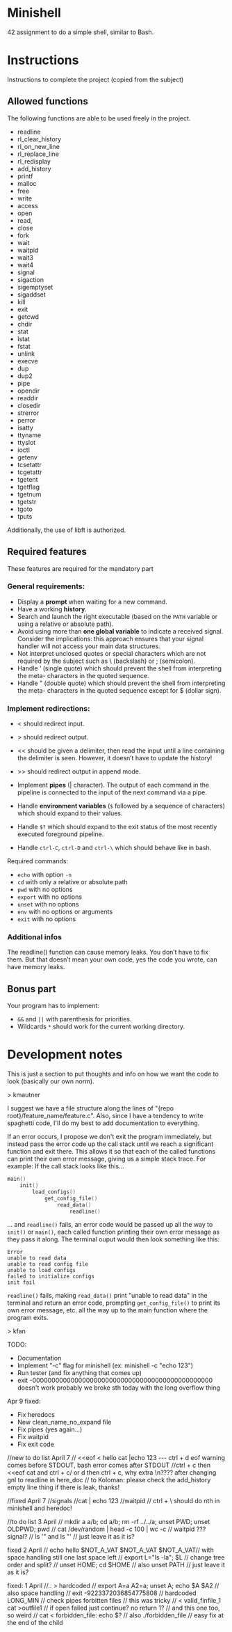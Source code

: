 # Minishell

42 assignment to do a simple shell, similar to Bash.

# Instructions

Instructions to complete the project (copied from the subject)

## Allowed functions

The following functions are able to be used freely in the project.
- readline
- rl_clear_history
- rl_on_new_line
- rl_replace_line
- rl_redisplay
- add_history
- printf
- malloc
- free
- write
- access
- open
- read,
- close
- fork
- wait
- waitpid
- wait3
- wait4
- signal
- sigaction
- sigemptyset
- sigaddset
- kill
- exit
- getcwd
- chdir
- stat
- lstat
- fstat
- unlink
- execve
- dup
- dup2
- pipe
- opendir
- readdir
- closedir
- strerror
- perror
- isatty
- ttyname
- ttyslot
- ioctl
- getenv
- tcsetattr
- tcgetattr
- tgetent
- tgetflag
- tgetnum
- tgetstr
- tgoto
- tputs

Additionally, the use of libft is authorized.

## Required features

These features are required for the mandatory part

### General requirements:
- Display a **prompt** when waiting for a new command.
- Have a working **history**.
- Search and launch the right executable (based on the `PATH` variable or using a relative or absolute path).
- Avoid using more than **one global variable** to indicate a received signal. Consider the implications: this approach ensures that your signal handler will not access your main data structures.
- Not interpret unclosed quotes or special characters which are not required by the subject such as \ (backslash) or ; (semicolon).
- Handle ’ (single quote) which should prevent the shell from interpreting the meta- characters in the quoted sequence.
- Handle " (double quote) which should prevent the shell from interpreting the meta- characters in the quoted sequence except for $ (dollar sign).

### Implement redirections:
- < should redirect input.
- \> should redirect output.
- << should be given a delimiter, then read the input until a line containing the
delimiter is seen. However, it doesn’t have to update the history!
- \>\> should redirect output in append mode.

- Implement **pipes** (| character). The output of each command in the pipeline is connected to the input of the next command via a pipe.
- Handle **environment variables** (`$` followed by a sequence of characters) which should expand to their values.
- Handle `$?` which should expand to the exit status of the most recently executed
foreground pipeline.
- Handle `ctrl-C`, `ctrl-D` and `ctrl-\` which should behave like in bash.

Required commands:
- `echo` with option `-n`
- `cd` with only a relative or absolute path
- `pwd` with no options
- `export` with no options
- `unset` with no options
- `env` with no options or arguments
- `exit` with no options

### Additional infos

The readline() function can cause memory leaks. You don’t have to fix them. But that doesn’t mean your own code, yes the code you wrote, can have memory leaks.

## Bonus part

Your program has to implement:
- `&&` and `||` with parenthesis for priorities.
- Wildcards `*` should work for the current working directory.

# Development notes

This is just a section to put thoughts and info on how we want the code to look (basically our own norm).

\> kmautner

I suggest we have a file structure along the lines of "{repo root}/feature_name/feature.c".
Also, since I have a tendency to write spaghetti code, I'll do my best to add documentation to everything.

If an error occurs, I propose we don't exit the program immediately, but instead pass the error code up
the call stack until we reach a significant function and exit there. This allows it so that each of the
called functions can print their own error message, giving us a simple stack trace.
For example: If the call stack looks like this...
```c
main()
    init()
        load_configs()
            get_config_file()
                read_data()
                    readline()
```
... and `readline()` fails, an error code would be passed up all the way to `init()` or `main()`,
each called function printing their own error message as they pass it along.
The terminal ouput would then look something like this:
```
Error
unable to read data
unable to read config file
unable to load configs
failed to initialize configs
init fail
```
`readline()` fails, making `read_data()` print "unable to read data" in the terminal and return an error code, prompting `get_config_file()` to print its own error message, etc. all the way up to the main
function where the program exits.

\> kfan


TODO:
- Documentation
- Implement "-c" flag for minishell (ex: minishell -c "echo 123")
- Run tester (and fix anything that comes up)
- exit -00000000000000000000000000000000000000000000000 doesn't work probably we broke sth today with the long overflow thing

Apr 9 fixed:
- Fix heredocs
- New clean_name_no_expand file
- Fix pipes (yes again...)
- Fix waitpid
- Fix exit code

//new to do list April 7
// <<eof < hello cat |echo 123 --- ctrl + d eof warning comes before STDOUT, bash error comes after STDOUT
//ctrl + c then <<eof cat and ctrl + c/ or d then ctrl + c, why extra \n???? after changing gnl to readline in here_doc
// to Koloman: please check the add_history empty line thing if there is leak, thanks!

//fixed April 7
//signals
//cat | echo 123
//waitpid
// ctrl + \ should do nth in minishell and heredoc!

//to do list 3 April
// mkdir a a/b; cd a/b; rm -rf ../../a; unset PWD; unset OLDPWD; pwd
// cat /dev/random | head -c 100 | wc -c // waitpid ??? signal?
// ls '" and ls "' // just leave it as it is?

fixed 2 April
// echo hello $NOT_A_VAT $NOT_A_VAT $NOT_A_VAT// with space handling still one last space left
// export L="ls -la"; $L // change tree order and split?
// unset HOME; cd $HOME // also unset PATH  // just leave it as it is?


fixed: 1 April
//.. > hardcoded
// export A=a A2=a; unset A; echo $A $A2 // also space handling
// exit -9223372036854775808 // hardcoded LONG_MIN
// check pipes forbitten files // this was tricky
// < valid_finfile_1 cat >outfile1 // if open failed just continue? no return 1? // and this one too, so weird
// cat < forbidden_file: echo $? // also ./forbidden_file // easy fix at the end of the child
